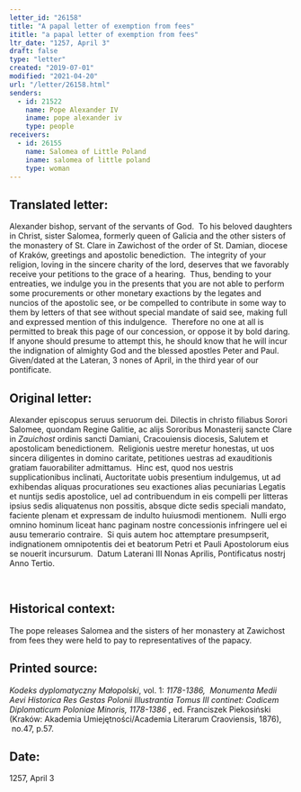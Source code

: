 ```yaml
---
letter_id: "26158"
title: "A papal letter of exemption from fees"
ititle: "a papal letter of exemption from fees"
ltr_date: "1257, April 3"
draft: false
type: "letter"
created: "2019-07-01"
modified: "2021-04-20"
url: "/letter/26158.html"
senders:
  - id: 21522
    name: Pope Alexander IV
    iname: pope alexander iv
    type: people
receivers:
  - id: 26155
    name: Salomea of Little Poland
    iname: salomea of little poland
    type: woman
---
```

<h2> Translated letter:</h2><p>Alexander bishop, servant of the servants of God.&nbsp; To his beloved daughters in Christ, sister Salomea, formerly queen of Galicia and the other sisters of the monastery of St. Clare in Zawichost of the order of St. Damian, diocese of Kraków, greetings and apostolic benediction.&nbsp; The integrity of your religion, loving in the sincere charity of the lord, deserves that we favorably receive your petitions to the grace of a hearing.&nbsp; Thus, bending to your entreaties, we indulge you in the presents that you are not able to perform some procurements or other monetary exactions by the legates and nuncios of the apostolic see, or be compelled to contribute in some way to them by letters of that see without special mandate of said see, making full and expressed mention of this indulgence.&nbsp; Therefore no one at all is permitted to break this page of our concession, or oppose it by bold daring.&nbsp; If anyone should presume to attempt this, he should know that he will incur the indignation of almighty God and the blessed apostles Peter and Paul.&nbsp; Given/dated at the Lateran, 3 nones of April, in the third year of our pontificate.</p><h2 class="mt-4"> Original letter:</h2><p>Alexander episcopus seruus seruorum dei. Dilectis in christo filiabus Sorori Salomee, quondam Regine Galitie, ac alijs Sororibus Monasterij sancte Clare in <i>Zauichost </i>ordinis sancti Damiani, Cracouiensis diocesis, Salutem et apostolicam benedictionem.&nbsp; Religionis uestre meretur honestas, ut uos sincera diligentes in domino caritate, petitiones uestras ad exauditionis gratiam fauorabiliter admittamus.&nbsp; Hinc est, quod nos uestris supplicationibus inclinati, Auctoritate uobis presentium indulgemus, ut ad exhibendas aliquas procurationes seu exactiones alias pecuniarias Legatis et nuntijs sedis apostolice, uel ad contribuendum in eis compelli per litteras ipsius sedis aliquatenus non possitis, absque dicte sedis speciali mandato, faciente plenam et expressam de indulto huiusmodi mentionem.&nbsp; Nulli ergo omnino hominum liceat hanc paginam nostre concessionis infringere uel ei ausu temerario contraire.&nbsp; Si quis autem hoc attemptare presumpserit, indignationem omnipotentis dei et beatorum Petri et Pauli Apostolorum eius se nouerit incursurum.&nbsp; Datum Laterani III Nonas Aprilis, Pontificatus nostrj Anno Tertio.</p><p>&nbsp;</p><h2 class="mt-4"> Historical context:</h2><p>The pope releases Salomea and the sisters of her monastery at Zawichost from fees they were held to pay to representatives of the papacy.</p><h2 class="mt-4"> Printed source:</h2><p><i>Kodeks dyplomatyczny Małopolski</i>, vol. 1: <i>1178-1386, </i>&nbsp;<i>Monumenta Medii Aevi Historica Res Gestas Polonii Illustrantia Tomus III continet: Codicem Diplomaticum Poloniae Minoris, 1178-1386</i> , ed. Franciszek Piekosiński (Kraków: Akademia Umiejętności/Academia Literarum Craoviensis, 1876), &nbsp;no.47, p.57.</p><h2 class="mt-4"> Date:</h2>1257, April 3